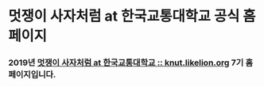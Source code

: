 # 멋쟁이 사자처럼 at 한국교통대학교 공식 홈페이지
### 2019년 [멋쟁이 사자처럼 at 한국교통대학교 :: knut.likelion.org](http://knut.likelion.org) 7기 홈페이지입니다.
